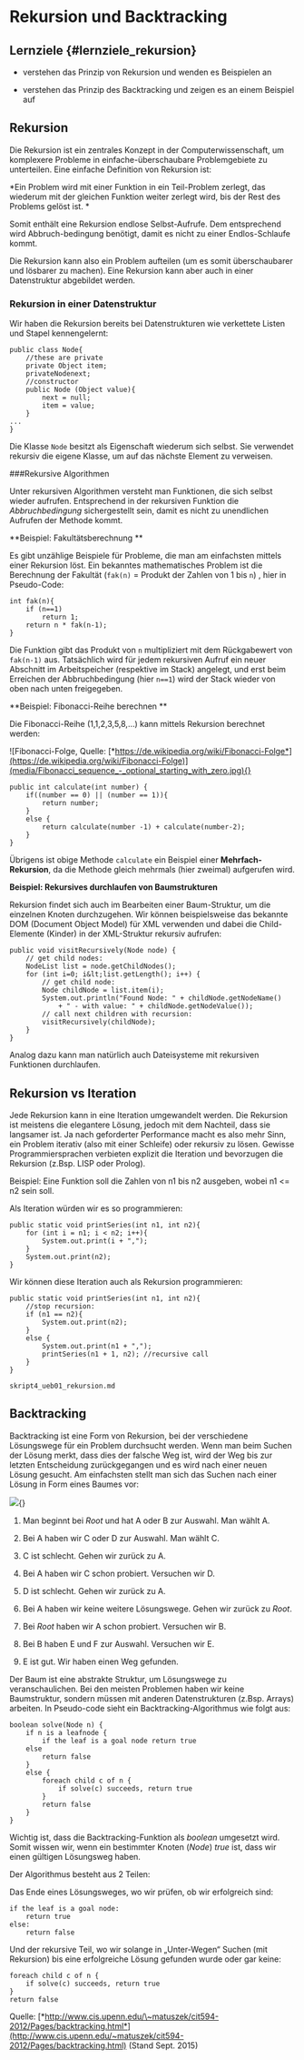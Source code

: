 Rekursion und Backtracking
===========================

Lernziele {#lernziele_rekursion}
----------
* verstehen das Prinzip von Rekursion und wenden es Beispielen
 an

* verstehen das Prinzip des Backtracking und zeigen es an einem
    Beispiel auf

Rekursion
---------

Die Rekursion ist ein zentrales Konzept in der Computerwissenschaft, um
komplexere Probleme in einfache-überschaubare Problemgebiete zu
unterteilen. Eine einfache Definition von Rekursion ist:

*Ein Problem wird mit einer Funktion in ein Teil-Problem zerlegt, das
wiederum mit der gleichen Funktion weiter zerlegt wird, bis der Rest des
Problems gelöst ist. *

Somit enthält eine Rekursion endlose Selbst-Aufrufe. Dem entsprechend
wird Abbruch-bedingung benötigt, damit es nicht zu einer Endlos-Schlaufe
kommt.

Die Rekursion kann also ein Problem aufteilen (um es somit
überschaubarer und lösbarer zu machen). Eine Rekursion kann aber auch in
einer Datenstruktur abgebildet werden.

### Rekursion in einer Datenstruktur

Wir haben die Rekursion bereits bei Datenstrukturen wie verkettete
Listen und Stapel kennengelernt:

~~~~~~~~~~~~~~~~~~~~~~~~~~
public class Node{
	//these are private
	private Object item;
	privateNodenext;
	//constructor
	public Node (Object value){
		next = null;
		item = value;
	}
...
}
~~~~~~~~~~~~~~~~~~~~~~~~~~~

Die Klasse `Node` besitzt als Eigenschaft wiederum sich
selbst. Sie verwendet rekursiv die eigene Klasse, um auf das
nächste Element zu verweisen.

###Rekursive Algorithmen

Unter rekursiven Algorithmen versteht man Funktionen, die sich selbst wieder aufrufen. Entsprechend in der rekursiven Funktion die *Abbruchbedingung* sichergestellt sein, damit
es nicht zu unendlichen Aufrufen der Methode kommt.

**Beispiel: Fakultätsberechnung **

Es gibt unzählige Beispiele für Probleme, die man am einfachsten mittels
einer Rekursion löst. Ein bekanntes mathematisches Problem ist die
Berechnung der Fakultät (`fak(n)` = Produkt der Zahlen von 1 bis `n`) , hier in Pseudo-Code:

~~~~~~~~~~~~~~~~~~~~~~~~~~~~~~~~~~~~~
int fak(n){
	if (n==1)
		return 1;
	return n * fak(n-1);
}
~~~~~~~~~~~~~~~~~~~~~~~~~~~~~~~~~~~~~

Die Funktion gibt das Produkt von `n` multipliziert mit dem Rückgabewert von `fak(n-1)` aus. Tatsächlich wird für jedem rekursiven Aufruf ein neuer Abschnitt im Arbeitspeicher (respektive im Stack) angelegt, und erst beim Erreichen der Abbruchbedingung (hier `n==1`) wird der Stack wieder von oben nach unten freigegeben.

**Beispiel: Fibonacci-Reihe berechnen **

Die Fibonacci-Reihe (1,1,2,3,5,8,…)
kann mittels Rekursion berechnet werden:

![Fibonacci-Folge, Quelle: [*https://de.wikipedia.org/wiki/Fibonacci-Folge*](https://de.wikipedia.org/wiki/Fibonacci-Folge)](media/Fibonacci_sequence_-_optional_starting_with_zero.jpg){}

~~~~~~~~~~~~~~~~
public int calculate(int number) {
	if((number == 0) || (number == 1)){
		return number;
	}
	else {
		return calculate(number -1) + calculate(number-2);
	}
}
~~~~~~~~~~~~~~~~~~~


Übrigens ist obige Methode `calculate` ein Beispiel einer
**Mehrfach-Rekursion**, da die Methode gleich mehrmals (hier zweimal)
aufgerufen wird.

**Beispiel: Rekursives durchlaufen von Baumstrukturen**

Rekursion findet sich auch im Bearbeiten einer Baum-Struktur, um die
einzelnen Knoten durchzugehen. Wir können beispielsweise das bekannte
DOM (Document Object Model) für XML verwenden und dabei die
Child-Elemente (Kinder) in der XML-Struktur rekursiv aufrufen:

~~~~~~~~~~~~~~~~~~~~~~~
public void visitRecursively(Node node) {
	// get child nodes:
	NodeList list = node.getChildNodes();
	for (int i=0; i&lt;list.getLength(); i++) {
		// get child node:
		Node childNode = list.item(i);
		System.out.println("Found Node: " + childNode.getNodeName()
			+ " - with value: " + childNode.getNodeValue());
		// call next children with recursion:
		visitRecursively(childNode);
	}
}
~~~~~~~~~~~~~~~~~~~~~~~~

Analog dazu kann man natürlich auch Dateisysteme mit rekursiven Funktionen durchlaufen.

Rekursion vs Iteration
--------------------------

Jede Rekursion kann in eine Iteration umgewandelt werden. Die Rekursion
ist meistens die elegantere Lösung, jedoch mit dem Nachteil, dass sie
langsamer ist. Ja nach geforderter Performance macht es also mehr Sinn,
ein Problem iterativ (also mit einer Schleife) oder rekursiv zu lösen.
Gewisse Programmiersprachen verbieten explizit die Iteration und
bevorzugen die Rekursion (z.Bsp. LISP oder Prolog).

Beispiel: Eine Funktion soll die Zahlen von n1 bis n2 ausgeben, wobei n1 <= n2 sein soll.

Als Iteration würden wir es so programmieren:

~~~~~~~~~~~~~~~~~~~~
public static void printSeries(int n1, int n2){
	for (int i = n1; i < n2; i++){
		System.out.print(i + ",");
	}
	System.out.print(n2);
}
~~~~~~~~~~~~~~~~~~~~~

Wir können diese Iteration auch als Rekursion programmieren:

~~~~~~~~~~~~~~~~~~~~~~~
public static void printSeries(int n1, int n2){
	//stop recursion:
	if (n1 == n2){
		System.out.print(n2);
	} 
	else {
		System.out.print(n1 + ",");
		printSeries(n1 + 1, n2); //recursive call
	}
}
~~~~~~~~~~~~~~~~~~~~~~~

```include
skript4_ueb01_rekursion.md
```

Backtracking
-------------

Backtracking ist eine Form von Rekursion, bei der verschiedene
Lösungswege für ein Problem durchsucht werden. Wenn man beim Suchen der
Lösung merkt, dass dies der falsche Weg ist, wird der Weg bis zur
letzten Entscheidung zurückgegangen und es wird nach einer neuen Lösung
gesucht. Am einfachsten stellt man sich das Suchen nach einer Lösung in
Form eines Baumes vor:


![](media/tree.gif){}   

1. Man beginnt bei *Root* und hat A oder B zur Auswahl. Man wählt A.                                                                          
2. Bei A haben wir C oder D zur Auswahl. Man wählt C.                                                                          
3.  C ist schlecht. Gehen wir zurück zu A.

4.  Bei A haben wir C schon probiert. Versuchen wir D.                                                                          
5.  D ist schlecht. Gehen wir zurück zu A.
                                                                         
6.  Bei A haben wir keine weitere Lösungswege. Gehen wir zurück zu *Root*.                                                                          
7.  Bei *Root* haben wir A schon probiert. Versuchen wir B.                                                                          
8.  Bei B haben E und F zur Auswahl. Versuchen wir E.                                                                          
9.  E ist gut. Wir haben einen Weg gefunden.

Der Baum ist eine abstrakte Struktur, um Lösungswege zu
veranschaulichen. Bei den meisten Problemen haben wir keine
Baumstruktur, sondern müssen mit anderen Datenstrukturen (z.Bsp. Arrays)
arbeiten. In Pseudo-code sieht ein Backtracking-Algorithmus wie folgt
aus:

~~~~~~~~~~~~~~~~~~~~~~~~~~
boolean solve(Node n) {
	if n is a leafnode {
		if the leaf is a goal node return true
	else 
		return false
	}
	else {
		foreach child c of n {
			if solve(c) succeeds, return true
		}
		return false
	}
}
~~~~~~~~~~~~~~~~~~~~~~~~~~~

Wichtig ist, dass die Backtracking-Funktion als *boolean* umgesetzt
wird. Somit wissen wir, wenn ein bestimmter Knoten (*Node*) *true* ist,
dass wir einen gültigen Lösungsweg haben.

Der Algorithmus besteht aus 2 Teilen:

Das Ende eines Lösungsweges, wo wir prüfen, ob wir erfolgreich sind:

~~~~~~~~~~~~~~~~~~~~~~~~~~~
if the leaf is a goal node:
	return true
else: 
	return false
~~~~~~~~~~~~~~~~~~~~~~~~~~~

Und der rekursive Teil, wo wir solange in „Unter-Wegen“ Suchen (mit
Rekursion) bis eine erfolgreiche Lösung gefunden wurde oder gar keine:

~~~~~~~~~~~~~~~~~~~~~~~~~~~
foreach child c of n {
	if solve(c) succeeds, return true
}
return false
~~~~~~~~~~~~~~~~~~~~~~~~~~~

Quelle:
[*http://www.cis.upenn.edu/\~matuszek/cit594-2012/Pages/backtracking.html*](http://www.cis.upenn.edu/~matuszek/cit594-2012/Pages/backtracking.html)
(Stand Sept. 2015)
